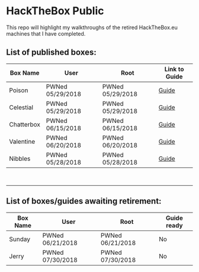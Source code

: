 # HackTheBox Public

This repo will highlight my walkthroughs of the retired HackTheBox.eu machines that I have completed.


## List of published boxes:
| Box Name | User | Root | Link to Guide | 
|----------|------|------|---------------|
| Poison | PWNed 05/29/2018 | PWNed 05/29/2018 | [Guide](https://github.com/cyclawps52/HackTheBox-Public/blob/master/Boxes/Poison/writeup.pdf) |
| Celestial | PWNed 05/29/2018 | PWNed 05/29/2018 | [Guide](https://github.com/cyclawps52/HackTheBox-Public/blob/master/Boxes/Celestial/writeup.pdf) |
| Chatterbox | PWNed 06/15/2018 | PWNed 06/15/2018| [Guide](https://github.com/cyclawps52/HackTheBox-Public/blob/master/Boxes/Chatterbox/writeup.pdf) |
| Valentine | PWNed 06/20/2018 | PWNed 06/20/2018 | [Guide](https://github.com/cyclawps52/HackTheBox-Public/blob/master/Boxes/Valentine/writeup.pdf) |
| Nibbles | PWNed 05/28/2018 | PWNed 05/28/2018 | [Guide](https://github.com/cyclawps52/HackTheBox-Public/blob/master/Boxes/Nibbles/writeup.pdf) |

<br><hr>
## List of boxes/guides awaiting retirement:

| Box Name | User | Root | Guide ready |
|----------|------|------|-------------|
| Sunday | PWNed 06/21/2018 | PWNed 06/21/2018 | No |
| Jerry | PWNed 07/30/2018 | PWNed 07/30/2018 | No |

